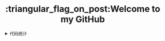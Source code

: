 <h1 align="center">:triangular_flag_on_post:Welcome to my GitHub</h1>


<details>
  <summary>代码统计</summary>
  abc
  
  <section>
    <img align="" src="https://github-readme-stats.vercel.app/api?username=nanxuanzi&show_icons=true"/><img align="" src="https://github-readme-stats.vercel.app/api/top-langs/?username=nanxuanzi&layout=compact"/> 
  </section>
</details>
